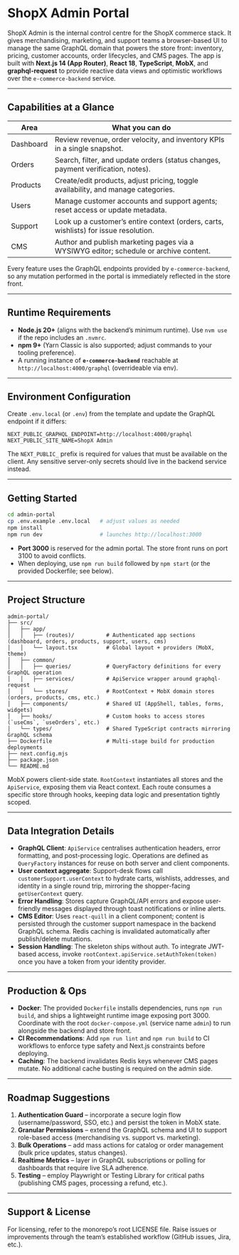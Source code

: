 # ShopX Admin Portal

ShopX Admin is the internal control centre for the ShopX commerce stack. It gives merchandising, marketing, and support teams a browser-based UI to manage the same GraphQL domain that powers the store front: inventory, pricing, customer accounts, order lifecycles, and CMS pages. The app is built with **Next.js 14 (App Router)**, **React 18**, **TypeScript**, **MobX**, and **graphql-request** to provide reactive data views and optimistic workflows over the `e-commerce-backend` service.

---

## Capabilities at a Glance

| Area            | What you can do                                                                 |
|-----------------|----------------------------------------------------------------------------------|
| Dashboard       | Review revenue, order velocity, and inventory KPIs in a single snapshot.        |
| Orders          | Search, filter, and update orders (status changes, payment verification, notes). |
| Products        | Create/edit products, adjust pricing, toggle availability, and manage categories.|
| Users           | Manage customer accounts and support agents; reset access or update metadata.    |
| Support         | Look up a customer’s entire context (orders, carts, wishlists) for issue resolution. |
| CMS             | Author and publish marketing pages via a WYSIWYG editor; schedule or archive content. |

Every feature uses the GraphQL endpoints provided by `e-commerce-backend`, so any mutation performed in the portal is immediately reflected in the store front.

---

## Runtime Requirements

- **Node.js 20+** (aligns with the backend’s minimum runtime). Use `nvm use` if the repo includes an `.nvmrc`.
- **npm 9+** (Yarn Classic is also supported; adjust commands to your tooling preference).
- A running instance of **`e-commerce-backend`** reachable at `http://localhost:4000/graphql` (overrideable via env).

---

## Environment Configuration

Create `.env.local` (or `.env`) from the template and update the GraphQL endpoint if it differs:

```dotenv
NEXT_PUBLIC_GRAPHQL_ENDPOINT=http://localhost:4000/graphql
NEXT_PUBLIC_SITE_NAME=ShopX Admin
```

The `NEXT_PUBLIC_` prefix is required for values that must be available on the client. Any sensitive server-only secrets should live in the backend service instead.

---

## Getting Started

```bash
cd admin-portal
cp .env.example .env.local   # adjust values as needed
npm install
npm run dev                  # launches http://localhost:3000
```

- **Port 3000** is reserved for the admin portal. The store front runs on port 3100 to avoid conflicts.
- When deploying, use `npm run build` followed by `npm start` (or the provided Dockerfile; see below).

---

## Project Structure

```
admin-portal/
├── src/
│   ├── app/
│   │   ├── (routes)/          # Authenticated app sections (dashboard, orders, products, support, users, cms)
│   │   └── layout.tsx         # Global layout + providers (MobX, theme)
│   ├── common/
│   │   ├── queries/           # QueryFactory definitions for every GraphQL operation
│   │   ├── services/          # ApiService wrapper around graphql-request
│   │   └── stores/            # RootContext + MobX domain stores (orders, products, cms, etc.)
│   ├── components/            # Shared UI (AppShell, tables, forms, widgets)
│   ├── hooks/                 # Custom hooks to access stores (`useCms`, `useOrders`, etc.)
│   └── types/                 # Shared TypeScript contracts mirroring GraphQL schema
├── Dockerfile                 # Multi-stage build for production deployments
├── next.config.mjs
├── package.json
└── README.md
```

MobX powers client-side state. `RootContext` instantiates all stores and the `ApiService`, exposing them via React context. Each route consumes a specific store through hooks, keeping data logic and presentation tightly scoped.

---

## Data Integration Details

- **GraphQL Client**: `ApiService` centralises authentication headers, error formatting, and post-processing logic. Operations are defined as `QueryFactory` instances for reuse on both server and client components.
- **User context aggregate**: Support-desk flows call `customerSupport.userContext` to hydrate carts, wishlists, addresses, and identity in a single round trip, mirroring the shopper-facing `getUserContext` query.
- **Error Handling**: Stores capture GraphQL/API errors and expose user-friendly messages displayed through toast notifications or inline alerts.
- **CMS Editor**: Uses `react-quill` in a client component; content is persisted through the customer support namespace in the backend GraphQL schema. Redis caching is invalidated automatically after publish/delete mutations.
- **Session Handling**: The skeleton ships without auth. To integrate JWT-based access, invoke `rootContext.apiService.setAuthToken(token)` once you have a token from your identity provider.

---

## Production & Ops

- **Docker**: The provided `Dockerfile` installs dependencies, runs `npm run build`, and ships a lightweight runtime image exposing port 3000. Coordinate with the root `docker-compose.yml` (service name `admin`) to run alongside the backend and store front.
- **CI Recommendations**: Add `npm run lint` and `npm run build` to CI workflows to enforce type safety and Next.js constraints before deploying.
- **Caching**: The backend invalidates Redis keys whenever CMS pages mutate. No additional cache busting is required on the admin side.

---

## Roadmap Suggestions

1. **Authentication Guard** – incorporate a secure login flow (username/password, SSO, etc.) and persist the token in MobX state.
2. **Granular Permissions** – extend the GraphQL schema and UI to support role-based access (merchandising vs. support vs. marketing).
3. **Bulk Operations** – add mass actions for catalog or order management (bulk price updates, status changes).
4. **Realtime Metrics** – layer in GraphQL subscriptions or polling for dashboards that require live SLA adherence.
5. **Testing** – employ Playwright or Testing Library for critical paths (publishing CMS pages, processing a refund, etc.).

---

## Support & License

For licensing, refer to the monorepo’s root LICENSE file. Raise issues or improvements through the team’s established workflow (GitHub issues, Jira, etc.).
